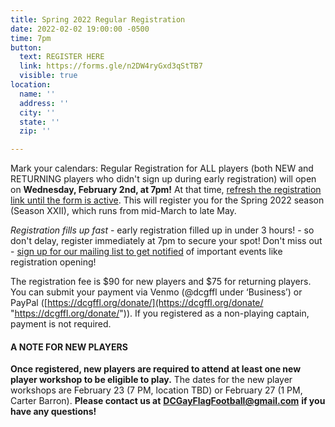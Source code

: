```yaml
---
title: Spring 2022 Regular Registration
date: 2022-02-02 19:00:00 -0500
time: 7pm
button:
  text: REGISTER HERE
  link: https://forms.gle/n2DW4ryGxd3qStTB7
  visible: true
location:
  name: ''
  address: ''
  city: ''
  state: ''
  zip: ''

---
```

Mark your calendars: Regular Registration for ALL players (both NEW and RETURNING players who didn't sign up during early registration) will open on **Wednesday, February 2nd, at 7pm!** At that time, [refresh the registration link until the form is active](https://forms.gle/n2DW4ryGxd3qStTB7). This will register you for the Spring 2022 season (Season XXII), which runs from mid-March to late May.

_Registration fills up fast_ - early registration filled up in under 3 hours! - so don't delay, register immediately at 7pm to secure your spot!  Don't miss out - [sign up for our mailing list to get notified](http://eepurl.com/c9JkQz) of important events like registration opening!

The registration fee is $90 for new players and $75 for returning players.  You can submit your payment via Venmo (@dcgffl under ‘Business’) or PayPal ([https://dcgffl.org/donate/](https://dcgffl.org/donate/ "https://dcgffl.org/donate/")). If you registered as a non-playing captain, payment is not required.

#### **A NOTE FOR NEW PLAYERS**

**Once registered, new players are required to attend at least one new player workshop to be eligible to play.** The dates for the new player workshops are February 23 (7 PM, location TBD) or February 27 (1 PM, Carter Barron). **Please contact us at** [**DCGayFlagFootball@gmail.com**](mailto:DCGayFlagFootball@gmail.com?subject=Question%20about%20Season%20XXII%20Registration) **if you have any questions!**